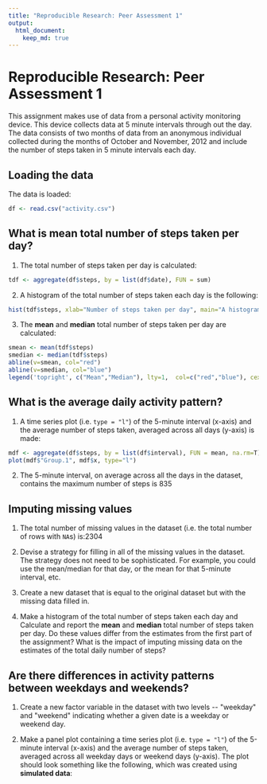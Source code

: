 ```yaml
---
title: "Reproducible Research: Peer Assessment 1"
output: 
  html_document:
    keep_md: true
---
```

# Reproducible Research: Peer Assessment 1

This assignment makes use of data from a personal activity monitoring device. This device collects data at 5 minute intervals through out the day. The data consists of two months of data from an anonymous individual collected during the months of October and November, 2012 and include the number of steps taken in 5 minute intervals each day.

## Loading the data

The data is loaded:
```r
df <- read.csv("activity.csv")
```


## What is mean total number of steps taken per day?

1. The total number of steps taken per day is calculated:
```r
tdf <- aggregate(df$steps, by = list(df$date), FUN = sum)
```

2. A histogram of the total number of steps taken each day is the following:
```r
hist(tdf$steps, xlab="Number of steps taken per day", main="A histogram of the total number of steps taken each day")
```

3. The **mean** and **median** total number of steps taken per day are calculated:
```r
smean <- mean(tdf$steps)
smedian <- median(tdf$steps)
abline(v=smean, col="red")
abline(v=smedian, col="blue")
legend('topright', c("Mean","Median"), lty=1,  col=c("red","blue"), cex=0.8 )
```

## What is the average daily activity pattern?

1. A time series plot (i.e. `type = "l"`) of the 5-minute interval (x-axis) and the average number of steps taken, averaged across all days (y-axis) is made:
```r
mdf <- aggregate(df$steps, by = list(df$interval), FUN = mean, na.rm=T)
plot(mdf$"Group.1", mdf$x, type="l")
```

2. The 5-minute interval, on average across all the days in the dataset, contains the maximum number of steps is 835

## Imputing missing values

1. The total number of missing values in the dataset (i.e. the total number of rows with `NA`s) is:2304

2. Devise a strategy for filling in all of the missing values in the dataset. The strategy does not need to be sophisticated. For example, you could use the mean/median for that day, or the mean for that 5-minute interval, etc.

3. Create a new dataset that is equal to the original dataset but with the missing data filled in.

4. Make a histogram of the total number of steps taken each day and Calculate and report the **mean** and **median** total number of steps taken per day. Do these values differ from the estimates from the first part of the assignment? What is the impact of imputing missing data on the estimates of the total daily number of steps?

## Are there differences in activity patterns between weekdays and weekends?

1. Create a new factor variable in the dataset with two levels -- "weekday" and "weekend" indicating whether a given date is a weekday or weekend day.

1. Make a panel plot containing a time series plot (i.e. `type = "l"`) of the 5-minute interval (x-axis) and the average number of steps taken, averaged across all weekday days or weekend days (y-axis). The plot should look something like the following, which was created using **simulated data**:
